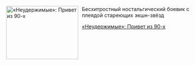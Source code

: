 <!--2025-10-25 10:15:47-->
<div class="yb">
  <div class="rss kino_kino"><a href="https://www.kino-teatr.ru/kino/art/tv/1761/" title="«Неудержимые»: Привет из 90-х"><img src="https://www.kino-teatr.ru/art/1/6/1761/poster.jpg" width="196" height="147" align="left" hspace="5" style="margin: 0px 10px 0px 5px" alt="«Неудержимые»: Привет из 90-х"/></a>Бесхитростный ностальгический боевик с плеядой стареющих экшн-звёзд <p class="titl"><a href="https://www.kino-teatr.ru/kino/art/tv/1761/">«Неудержимые»: Привет из 90-х</a></p></div>
</div>
